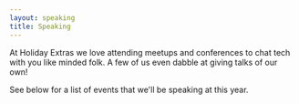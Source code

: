 ```yaml
---
layout: speaking
title: Speaking
---
```

At Holiday Extras we love attending meetups and conferences to chat tech with you like minded folk. A few of us even dabble at giving talks of our own!

See below for a list of events that we'll be speaking at this year.
